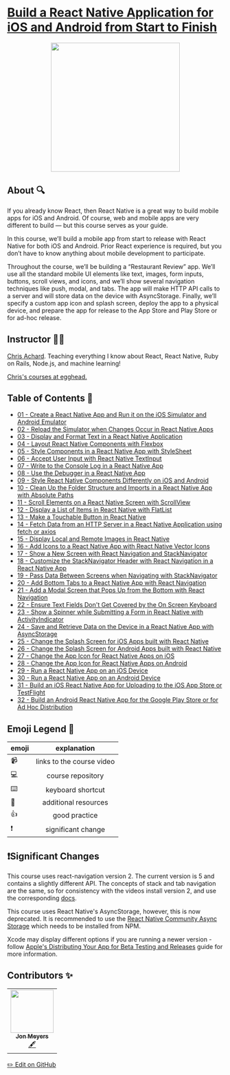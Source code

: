 # [Build a React Native Application for iOS and Android from Start to Finish](https://egghead.io/courses/build-a-react-native-application-for-ios-and-android-from-start-to-finish)

<p align="center"><img src="https://d2eip9sf3oo6c2.cloudfront.net/series/square_covers/000/000/242/full/EGH_ReactTakeoutbox_.png" width="300"/></p>

## About 🔍

If you already know React, then React Native is a great way to build mobile apps for iOS and Android. Of course, web and mobile apps are very different to build — but this course serves as your guide.

In this course, we’ll build a mobile app from start to release with React Native for both iOS and Android. Prior React experience is required, but you don’t have to know anything about mobile development to participate.

Throughout the course, we’ll be building a “Restaurant Review” app. We’ll use all the standard mobile UI elements like text, images, form inputs, buttons, scroll views, and icons, and we’ll show several navigation techniques like push, modal, and tabs. The app will make HTTP API calls to a server and will store data on the device with AsyncStorage. Finally, we’ll specify a custom app icon and splash screen, deploy the app to a physical device, and prepare the app for release to the App Store and Play Store or for ad-hoc release.

## Instructor 👨‍💻

[Chris Achard](https://chrisachard.com). Teaching everything I know about React, React Native, Ruby on Rails, Node.js, and machine learning!

[Chris's courses at egghead.](https://egghead.io/instructors/chris-achard)

## Table of Contents 📜

- [01 - Create a React Native App and Run it on the iOS Simulator and Android Emulator](notes/01-create-a-react-native-app-and-run-it-on-the-ios-simulator-and-android-emulator.md)
- [02 - Reload the Simulator when Changes Occur in React Native Apps](notes/02-reload-the-simulator-when-changes-occur-in-react-native-apps.md)
- [03 - Display and Format Text in a React Native Application](notes/03-display-and-format-text-in-a-react-native-application.md)
- [04 - Layout React Native Components with Flexbox](notes/04-layout-react-native-components-with-flexbox.md)
- [05 - Style Components in a React Native App with StyleSheet](notes/05-style-components-in-a-react-native-app-with-stylesheet.md)
- [06 - Accept User Input with React Native TextInput](notes/06-accept-user-input-with-react-native-textinput.md)
- [07 - Write to the Console Log in a React Native App](notes/07-write-to-the-console-log-in-a-react-native-app.md)
- [08 - Use the Debugger in a React Native App](notes/08-use-the-debugger-in-a-react-native-app.md)
- [09 - Style React Native Components Differently on iOS and Android](notes/09-style-react-native-components-differently-on-ios-and-android.md)
- [10 - Clean Up the Folder Structure and Imports in a React Native App with Absolute Paths](notes/10-clean-up-the-folder-structure-and-imports-in-a-react-native-app-with-absolute-paths.md)
- [11 - Scroll Elements on a React Native Screen with ScrollView](notes/11-scroll-elements-on-a-react-native-screen-with-scrollview.md)
- [12 - Display a List of Items in React Native with FlatList](notes/12-display-a-list-of-items-in-react-native-with-flatlist.md)
- [13 - Make a Touchable Button in React Native](notes/13-make-a-touchable-button-in-react-native.md)
- [14 - Fetch Data from an HTTP Server in a React Native Application using fetch or axios](notes/14-fetch-data-from-an-http-server-in-a-react-native-application-using-fetch-or-axios.md)
- [15 - Display Local and Remote Images in React Native](notes/15-display-local-and-remote-images-in-react-native.md)
- [16 - Add Icons to a React Native App with React Native Vector Icons](notes/16-add-icons-to-a-react-native-app-with-react-native-vector-icons.md)
- [17 - Show a New Screen with React Navigation and StackNavigator](notes/17-show-a-new-screen-with-react-navigation-and-stacknavigator.md)
- [18 - Customize the StackNavigator Header with React Navigation in a React Native App](notes/18-customize-the-stacknavigator-header-with-react-navigation-in-a-react-native-app.md)
- [19 - Pass Data Between Screens when Navigating with StackNavigator](notes/19-pass-data-between-screens-when-navigating-with-stacknavigator.md)
- [20 - Add Bottom Tabs to a React Native App with React Navigation](notes/20-add-bottom-tabs-to-a-react-native-app-with-react-navigation.md)
- [21 - Add a Modal Screen that Pops Up from the Bottom with React Navigation](notes/21-add-a-modal-screen-that-pops-up-from-the-bottom-with-react-navigation.md)
- [22 - Ensure Text Fields Don't Get Covered by the On Screen Keyboard](notes/22-ensure-text-fields-don't-get-covered-by-the-on-screen-keyboard.md)
- [23 - Show a Spinner while Submitting a Form in React Native with ActivityIndicator](notes/23-show-a-spinner-while-submitting-a-form-in-react-native-with-activityindicator.md)
- [24 - Save and Retrieve Data on the Device in a React Native App with AsyncStorage](notes/24-save-and-retrieve-data-on-the-device-in-a-react-native-app-with-asyncstorage.md)
- [25 - Change the Splash Screen for iOS Apps built with React Native](notes/25-change-the-splash-screen-for-ios-apps-built-with-react-native.md)
- [26 - Change the Splash Screen for Android Apps built with React Native](notes/26-change-the-splash-screen-for-android-apps-built-with-react-native.md)
- [27 - Change the App Icon for React Native Apps on iOS](notes/27-change-the-app-icon-for-react-native-apps-on-ios.md)
- [28 - Change the App Icon for React Native Apps on Android](notes/28-change-the-app-icon-for-react-native-apps-on-android.md)
- [29 - Run a React Native App on an iOS Device](notes/29-run-a-react-native-app-on-an-ios-device.md)
- [30 - Run a React Native App on an Android Device](notes/30-run-a-react-native-app-on-an-android-device.md)
- [31 - Build an iOS React Native App for Uploading to the iOS App Store or TestFlight](notes/31-build-an-ios-react-native-app-for-uploading-to-the-ios-app-store-or-testflight.md)
- [32 - Build an Android React Native App for the Google Play Store or for Ad Hoc Distribution](notes/32-build-an-android-react-native-app-for-the-google-play-store-or-for-ad-hoc-distribution.md)

## Emoji Legend 🧠
| emoji |        explanation        |
| ----- | :-----------------------: |
| 📹    | links to the course video |
| 💻    |     course repository     |
| ⌨️     |     keyboard shortcut     |
| 🤔    |   additional resources    |
| 👍    |       good practice       |
| ❗    |    significant change     |

## ❗Significant Changes

This course uses react-navigation version 2. The current version is 5 and contains a slightly different API. The concepts of stack and tab navigation are the same, so for consistency with the videos install version 2, and use the corresponding [docs](https://reactnavigation.org/docs/2.x/getting-started/).

This course uses React Native's AsyncStorage, however, this is now deprecated. It is recommended to use the [React Native Community Async Storage](https://react-native-community.github.io/async-storage/docs/install) which needs to be installed from NPM.

Xcode may display different options if you are running a newer version - follow [Apple's Distributing Your App for Beta Testing and Releases](https://developer.apple.com/documentation/xcode/distributing_your_app_for_beta_testing_and_releases) guide for more information.

## Contributors ✨

<table>
  <tr>
    <td align="center"><a href="https://github.com/dijonmusters"><img src="https://avatars0.githubusercontent.com/u/13792200?s=460&u=a4fe6e9e2a155e1f8e88cc261583c116d953d491&v=4" width="100px;" alt=""/><br /><sub><b>Jon Meyers</b></sub></a><br /><a href="https://github.com/eggheadio/eggheadio-course-notes/build-a-react-native-application-for-ios-and-android-from-start-to-finish/notes" title="Content">🖋</td>
  </tr>
</table>

[✏️ Edit on GitHub](https://github.com/eggheadio/eggheadio-course-notes/tree/master/build-a-react-native-application-for-ios-and-android-from-start-to-finish/notes)
